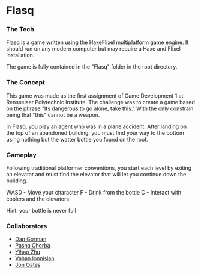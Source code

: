 # Flasq

### The Tech
Flasq is a game written using the HaxeFlixel multiplatform game engine. It should run on any modern computer but may require a Haxe and Flixel installation.

The game is fully contained in the "Flasq" folder in the root directory.

### The Concept
This game was made as the first assignment of Game Development 1 at Rensselaer Polytechnic Institute. The challenge was to create a game based on the phrase "Its dangerous to go alone, take this." With the only constrain being that "this" cannot be a weapon.

In Flasq, you play an agent who was in a plane accident. After landing on the top of an abandoned building, you must find your way to the bottom using nothing but the watter bottle you found on the roof.

### Gameplay
Following traditional platformer conventions, you start each level by exiting an elevator and must find the elevator that will let you continue down the building.

WASD - Move your character
F - Drink from the bottle
C - Interact with coolers and the elevators

Hint: your bottle is never full

### Collaborators
- [Dan Gorman](https://github.com/dangothemango)
- [Pasha Chorba](https://github.com/paulchorba)
- [Yihao Zhu](https://github.com/syeswr)
- [Vahan Ionnisian](https://github.com/Phhase)
- [Jon Oates](https://github.com/oates999)

